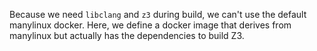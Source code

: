 Because we need `libclang` and `z3` during build, we can't use the default manylinux docker. Here, we define a docker image that derives from manylinux but actually has the dependencies to build Z3.